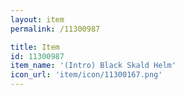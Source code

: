 ```yaml
---
layout: item
permalink: /11300987

title: Item
id: 11300987
item_name: '(Intro) Black Skald Helm'
icon_url: 'item/icon/11300167.png'
---
```

